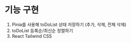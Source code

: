 # 기능 구현
1. Pinia를 사용해 toDoList 상태 저장하기 (추가, 삭제, 전체 삭제)
2. toDoList 등록순/최신순 정렬하기
3. React Tailwind CSS

